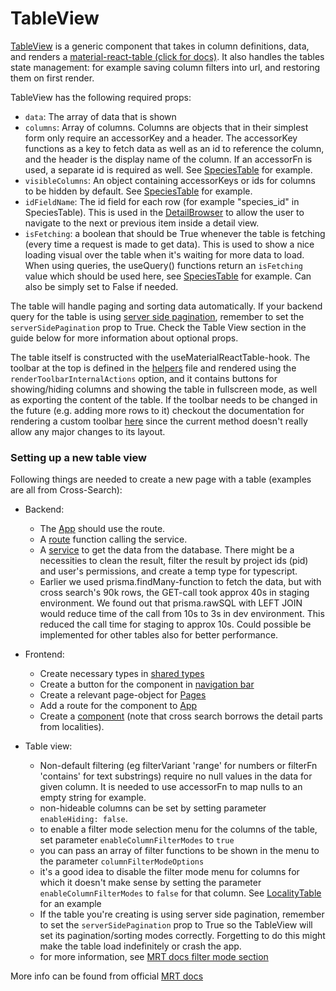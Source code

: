 # TableView

[TableView](../../../frontend/src/components/TableView/TableView.tsx) is a generic component that takes in column definitions, data, and renders a [material-react-table (click for docs)](https://www.material-react-table.com/). It also handles the tables state management: for example saving column filters into url, and restoring them on first render.

TableView has the following required props:

- `data`: The array of data that is shown
- `columns`: Array of columns. Columns are objects that in their simplest form only require an accessorKey and a header. The accessorKey functions as a key to fetch data as well as an id to reference the column, and the header is the display name of the column. If an accessorFn is used, a separate id is required as well. See [SpeciesTable](../../../frontend/src/components/Species/SpeciesTable.tsx) for example.
- `visibleColumns`: An object containing accessorKeys or ids for columns to be hidden by default. See [SpeciesTable](../../../frontend/src/components/Species/SpeciesTable.tsx) for example.
- `idFieldName`: The id field for each row (for example "species_id" in SpeciesTable). This is used in the [DetailBrowser](../../../frontend/src/components/DetailView/DetailBrowser.tsx) to allow the user to navigate to the next or previous item inside a detail view.
- `isFetching`: a boolean that should be True whenever the table is fetching (every time a request is made to get data). This is used to show a nice loading visual over the table when it's waiting for more data to load. When using queries, the useQuery() functions return an `isFetching` value which should be used here, see [SpeciesTable](../../../frontend/src/components/Species/SpeciesTable.tsx) for example. Can also be simply set to False if needed.

The table will handle paging and sorting data automatically. If your backend query for the table is using [server side pagination](../../backend/server_side_pagination.md), remember to set the `serverSidePagination` prop to True. Check the Table View section in the guide below for more information about optional props.

The table itself is constructed with the useMaterialReactTable-hook. The toolbar at the top is defined in the [helpers](../../../frontend/src/components/TableView/helpers.tsx) file and rendered using the `renderToolbarInternalActions` option, and it contains buttons for showing/hiding columns and showing the table in fullscreen mode, as well as exporting the content of the table. If the toolbar needs to be changed in the future (e.g. adding more rows to it) checkout the documentation for rendering a custom toolbar [here](https://www.material-react-table.com/docs/guides/toolbar-customization#override-with-custom-toolbar-components) since the current method doesn't really allow any major changes to its layout.

### Setting up a new table view

Following things are needed to create a new page with a table (examples are all from Cross-Search):

- Backend:

  - The [App](../../../backend/src/app.ts) should use the route.
  - A [route](../../../backend/src/routes/crossSearch.ts) function calling the service.
  - A [service](../../../backend/src/services/crossSearch.ts) to get the data from the database. There might be a necessities to clean the result, filter the result by project ids (pid) and user's permissions, and create a temp type for typescript.
  - Earlier we used prisma.findMany-function to fetch the data, but with cross search's 90k rows, the GET-call took approx 40s in staging environment. We found out that prisma.rawSQL with LEFT JOIN would reduce time of the call from 10s to 3s in dev environment. This reduced the call time for staging to approx 10s. Could possible be implemented for other tables also for better performance.

- Frontend:
  - Create necessary types in [shared types](../../../frontend/src/shared/types)
  - Create a button for the component in [navigation bar](../../../frontend/src/components/NavBar.tsx)
  - Create a relevant page-object for [Pages](../../../frontend/src/components/pages.tsx)
  - Add a route for the component to [App](../../../frontend/src/App.tsx)
  - Create a [component](../../../frontend/src/components/CrossSearch/CrossSearchTable.tsx) (note that cross search borrows the detail parts from localities).
- Table view:
  - Non-default filtering (eg filterVariant 'range' for numbers or filterFn 'contains' for text substrings) require no null values in the data for given column. It is needed to use accessorFn to map nulls to an empty string for example.
  - non-hideable columns can be set by setting parameter `enableHiding: false`.
  - to enable a filter mode selection menu for the columns of the table, set parameter `enableColumnFilterModes` to `true`
  - you can pass an array of filter functions to be shown in the menu to the parameter `columnFilterModeOptions`
  - it's a good idea to disable the filter mode menu for columns for which it doesn't make sense by setting the parameter `enableColumnFilterModes` to `false` for that column. See [LocalityTable](../../../frontend/src/components/Locality/LocalityTable.tsx) for an example
  - If the table you're creating is using server side pagination, remember to set the `serverSidePagination` prop to True so the TableView will set its pagination/sorting modes correctly. Forgetting to do this might make the table load indefinitely or crash the app.
  - for more information, see [MRT docs filter mode section](https://www.material-react-table.com/docs/guides/column-filtering#filter-modes)

More info can be found from official [MRT docs](https://www.material-react-table.com/)
